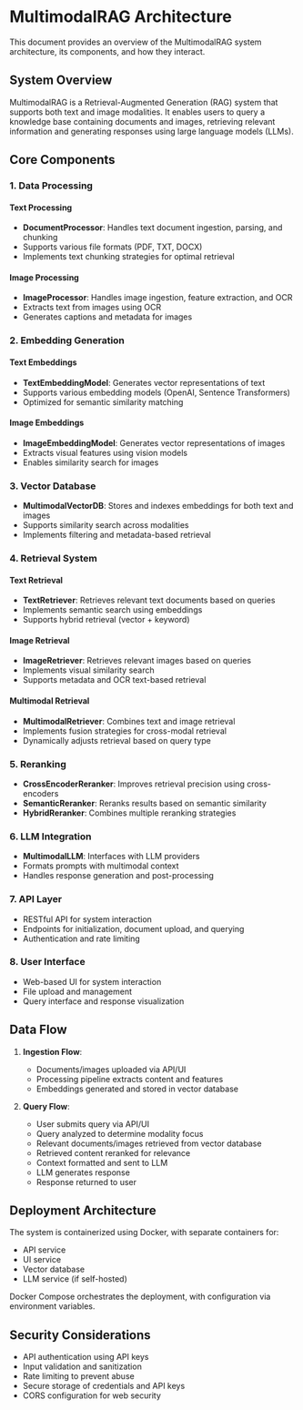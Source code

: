 # MultimodalRAG Architecture

This document provides an overview of the MultimodalRAG system architecture, its components, and how they interact.

## System Overview

MultimodalRAG is a Retrieval-Augmented Generation (RAG) system that supports both text and image modalities. It enables users to query a knowledge base containing documents and images, retrieving relevant information and generating responses using large language models (LLMs).

## Core Components

### 1. Data Processing

#### Text Processing
- **DocumentProcessor**: Handles text document ingestion, parsing, and chunking
- Supports various file formats (PDF, TXT, DOCX)
- Implements text chunking strategies for optimal retrieval

#### Image Processing
- **ImageProcessor**: Handles image ingestion, feature extraction, and OCR
- Extracts text from images using OCR
- Generates captions and metadata for images

### 2. Embedding Generation

#### Text Embeddings
- **TextEmbeddingModel**: Generates vector representations of text
- Supports various embedding models (OpenAI, Sentence Transformers)
- Optimized for semantic similarity matching

#### Image Embeddings
- **ImageEmbeddingModel**: Generates vector representations of images
- Extracts visual features using vision models
- Enables similarity search for images

### 3. Vector Database

- **MultimodalVectorDB**: Stores and indexes embeddings for both text and images
- Supports similarity search across modalities
- Implements filtering and metadata-based retrieval

### 4. Retrieval System

#### Text Retrieval
- **TextRetriever**: Retrieves relevant text documents based on queries
- Implements semantic search using embeddings
- Supports hybrid retrieval (vector + keyword)

#### Image Retrieval
- **ImageRetriever**: Retrieves relevant images based on queries
- Implements visual similarity search
- Supports metadata and OCR text-based retrieval

#### Multimodal Retrieval
- **MultimodalRetriever**: Combines text and image retrieval
- Implements fusion strategies for cross-modal retrieval
- Dynamically adjusts retrieval based on query type

### 5. Reranking

- **CrossEncoderReranker**: Improves retrieval precision using cross-encoders
- **SemanticReranker**: Reranks results based on semantic similarity
- **HybridReranker**: Combines multiple reranking strategies

### 6. LLM Integration

- **MultimodalLLM**: Interfaces with LLM providers
- Formats prompts with multimodal context
- Handles response generation and post-processing

### 7. API Layer

- RESTful API for system interaction
- Endpoints for initialization, document upload, and querying
- Authentication and rate limiting

### 8. User Interface

- Web-based UI for system interaction
- File upload and management
- Query interface and response visualization

## Data Flow

1. **Ingestion Flow**:
   - Documents/images uploaded via API/UI
   - Processing pipeline extracts content and features
   - Embeddings generated and stored in vector database

2. **Query Flow**:
   - User submits query via API/UI
   - Query analyzed to determine modality focus
   - Relevant documents/images retrieved from vector database
   - Retrieved content reranked for relevance
   - Context formatted and sent to LLM
   - LLM generates response
   - Response returned to user

## Deployment Architecture

The system is containerized using Docker, with separate containers for:
- API service
- UI service
- Vector database
- LLM service (if self-hosted)

Docker Compose orchestrates the deployment, with configuration via environment variables.

## Security Considerations

- API authentication using API keys
- Input validation and sanitization
- Rate limiting to prevent abuse
- Secure storage of credentials and API keys
- CORS configuration for web security